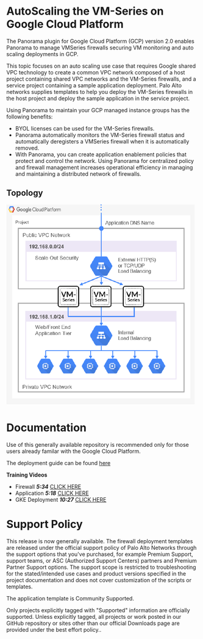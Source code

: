 # AutoScaling the VM-Series on Google Cloud Platform

The Panorama plugin for Google Cloud Platform (GCP) version 2.0 enables Panorama to manage VMSeries
firewalls securing VM monitoring and auto scaling deployments in GCP.

This topic focuses on an auto scaling use case that requires Google shared VPC technology to create a
common VPC network composed of a host project containing shared VPC networks and the VM-Series
firewalls, and a service project containing a sample application deployment. Palo Alto networks supplies
templates to help you deploy the VM-Series firewalls in the host project and deploy the sample application
in the service project.

Using Panorama to maintain your GCP managed instance groups has the following benefits:
- BYOL licenses can be used for the VM-Series firewalls.
- Panorama automatically monitors the VM-Series firewall status and automatically deregisters a VMSeries
firewall when it is automatically removed.
- With Panorama, you can create application enablement policies that protect and control the network.
Using Panorama for centralized policy and firewall management increases operational efficiency in
managing and maintaining a distributed network of firewalls.


## Topology
![alt text](/Version-2.0/gcp_autoscaling.PNG?raw=true "Topology for the Auto Scaling VM-Series Firewalls on GCP")

# Documentation
Use of this generally available repository is recommended only for those users already familar with the Google Cloud Platform. 

The deployment guide can be found [here](
https://github.com/PaloAltoNetworks/GCP-AutoScaling/blob/master/Version-2.0/Autoscaling-On-GCP.pdf)

**Training Videos**   
- Firewall	***5:34***  [CLICK HERE](
https://github.com/PaloAltoNetworks/GCP-AutoScaling/blob/master/Version-2.0/Videos/GCP_AutoScale_Demo_Part1.mp4)    
- Application		***5:18***  [CLICK HERE](
https://github.com/PaloAltoNetworks/GCP-AutoScaling/tree/master/Version-2.0/Videos/GCP_AutoScale_Demo_Part2.mp4) 
- GKE Deployment		***10:27***  [CLICK HERE](
https://github.com/PaloAltoNetworks/GCP-AutoScaling/blob/master/Version-2.0/Videos/GCP_GKE_Demo.mp4) 


# Support Policy
This release is now generally available. The firewall deployment templates are released under the official support policy of Palo Alto Networks through the support options that you've purchased, for example Premium Support, support teams, or ASC (Authorized Support Centers) partners and Premium Partner Support options. The support scope is restricted to troubleshooting for the stated/intended use cases and product versions specified in the project documentation and does not cover customization of the scripts or templates.

The application template is Community Supported.

Only projects explicitly tagged with "Supported" information are officially supported. Unless explicitly tagged, all projects or work posted in our GitHub repository or sites other than our official Downloads page are provided under the best effort policy..

